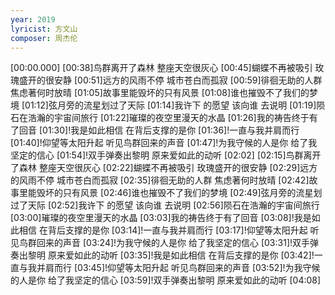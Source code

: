 ```yaml
---
year: 2019
lyricist: 方文山
composer: 周杰伦
---
```

[00:00.000]
[00:38]鸟群离开了森林 整座天空很灰心
[00:45]蝴蝶不再被吸引 玫瑰盛开的很安静
[00:51]远方的风雨不停 城市苍白而孤寂
[00:59]徘徊无助的人群 焦虑著何时放晴
[01:05]故事里能毁坏的只有风景
[01:08]谁也摧毁不了我们的梦境
[01:12]弦月旁的流星划过了天际
[01:14]我许下 的愿望 该向谁 去说明
[01:19]陨石在浩瀚的宇宙间旅行
[01:22]璀璨的夜空里漫天的水晶
[01:26]我的祷告终于有了回音
[01:30]!我是如此相信 在背后支撑的是你
[01:36]!一直与我并肩而行
[01:40]!仰望等太阳升起 听见鸟群回来的声音
[01:47]!为我守候的人是你 给了我坚定的信心
[01:54]!双手弹奏出黎明 原来爱如此的动听
[02:02]
[02:15]鸟群离开了森林 整座天空很灰心
[02:22]蝴蝶不再被吸引 玫瑰盛开的很安静
[02:29]远方的风雨不停 城市苍白而孤寂
[02:35]徘徊无助的人群 焦虑著何时放晴
[02:42]故事里能毁坏的只有风景
[02:46]谁也摧毁不了我们的梦境
[02:49]弦月旁的流星划过了天际
[02:52]我许下 的愿望 该向谁 去说明
[02:56]陨石在浩瀚的宇宙间旅行
[03:00]璀璨的夜空里漫天的水晶
[03:03]我的祷告终于有了回音
[03:08]!我是如此相信 在背后支撑的是你
[03:14]!一直与我并肩而行
[03:17]!仰望等太阳升起 听见鸟群回来的声音
[03:24]!为我守候的人是你 给了我坚定的信心
[03:31]!双手弹奏出黎明 原来爱如此的动听
[03:35]!我是如此相信 在背后支撑的是你
[03:42]!一直与我并肩而行
[03:45]!仰望等太阳升起 听见鸟群回来的声音
[03:52]!为我守候的人是你 给了我坚定的信心
[03:59]!双手弹奏出黎明 原来爱如此的动听
[04:08]